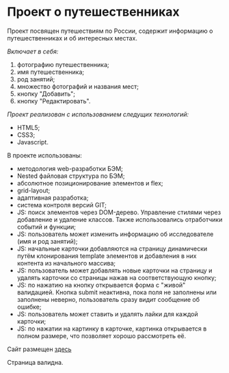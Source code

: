 # Проект о путешественниках

Проект посвящен путешествиям по России, содержит информацию о путешественниках и об интересных местах.
 
*Включает в себя:* 
1. фотографию путешественника; 
2. имя путешественника; 
3. род занятий; 
4. множество фотографий и названия мест; 
5. кнопку "Добавить"; 
6. кнопку "Редактировать".
 
*Проект реализован с использованием следущих технологий:* 
* HTML5; 
* CSS3; 
* Javascript. 
 
В проекте использованы: 
* методология web-разработки БЭМ; 
* Nested файловая структура по БЭМ; 
* абсолютное позиционирование элементов и flex; 
* grid-layout; 
* адаптивная разработка; 
* система контроля версий GIT; 
* JS: поиск элементов через DOM-дерево. Управление стилями через добавление и удаление классов. Также использовались отработчики событий и функции; 
* JS: пользователь может изменить информацию об исследователе (имя и род занятий); 
* JS: начальные карточки добавляются на страницу динамически путём клонирования template элементов и добавления в них контента из начального массива; 
* JS: пользователь может добавлять новые карточки на страницу и удалять карточки со страницы нажав на соответствующую кнопку; 
* JS: по нажатию на кнопку открывается форма с "живой" валидацией. Кнопка submit неактивна, пока поля не заполнены или заполнены неверно, пользователь сразу видит сообщение об ошибке; 
* JS: пользователь может ставить и удалять лайки для каждой карточки; 
* JS: по нажатии на картинку в карточке, картинка открывается в полном размере, что позволяет хорошо рассмотреть её.
 
Сайт размещен [здесь](https://konstantin-khoroshilov.github.io/mesto/) 
 
Страница валидна.
